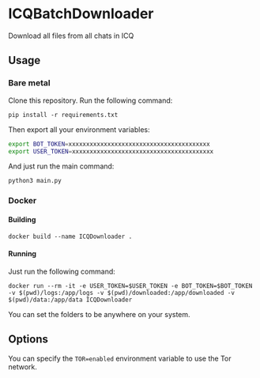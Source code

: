 # ICQBatchDownloader

Download all files from all chats in ICQ

## Usage

### Bare metal

Clone this repository. Run the following command:

```
pip install -r requirements.txt
```

Then export all your environment variables:

```bash
export BOT_TOKEN=xxxxxxxxxxxxxxxxxxxxxxxxxxxxxxxxxxxxxxxx
export USER_TOKEN=xxxxxxxxxxxxxxxxxxxxxxxxxxxxxxxxxxxxxxxx
```

And just run the main command:

```
python3 main.py
```

### Docker

#### Building

```
docker build --name ICQDownloader .
```

#### Running

Just run the following command:

```
docker run --rm -it -e USER_TOKEN=$USER_TOKEN -e BOT_TOKEN=$BOT_TOKEN -v $(pwd)/logs:/app/logs -v $(pwd)/downloaded:/app/downloaded -v $(pwd)/data:/app/data ICQDownloader
```

You can set the folders to be anywhere on your system.


## Options

You can specify the `TOR=enabled` environment variable to use the Tor network.
